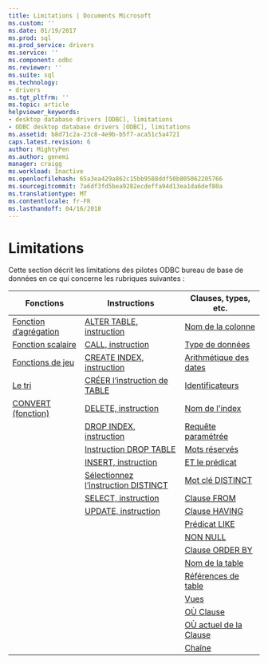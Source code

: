 ```yaml
---
title: Limitations | Documents Microsoft
ms.custom: ''
ms.date: 01/19/2017
ms.prod: sql
ms.prod_service: drivers
ms.service: ''
ms.component: odbc
ms.reviewer: ''
ms.suite: sql
ms.technology:
- drivers
ms.tgt_pltfrm: ''
ms.topic: article
helpviewer_keywords:
- desktop database drivers [ODBC], limitations
- ODBC desktop database drivers [ODBC], limitations
ms.assetid: b8d71c2a-23c8-4e9b-b5f7-aca51c5a4721
caps.latest.revision: 6
author: MightyPen
ms.author: genemi
manager: craigg
ms.workload: Inactive
ms.openlocfilehash: 65a3ea429a862c15bb9588ddf50b805062205766
ms.sourcegitcommit: 7a6df3fd5bea9282ecdeffa94d13ea1da6def80a
ms.translationtype: MT
ms.contentlocale: fr-FR
ms.lasthandoff: 04/16/2018
---
```

# <a name="limitations"></a>Limitations
Cette section décrit les limitations des pilotes ODBC bureau de base de données en ce qui concerne les rubriques suivantes :  
  
|Fonctions|Instructions|Clauses, types, etc.|  
|---------------|----------------|-------------------------------|  
|[Fonction d’agrégation](../../odbc/microsoft/aggregate-function-limitations.md)|[ALTER TABLE, instruction](../../odbc/microsoft/alter-table-statement-limitations.md)|[Nom de la colonne](../../odbc/microsoft/column-name-limitations.md)|  
|[Fonction scalaire](../../odbc/microsoft/scalar-function-limitations.md)|[CALL, instruction](../../odbc/microsoft/call-statement-limitations.md)|[Type de données](../../odbc/microsoft/data-type-limitations.md)|  
|[Fonctions de jeu](../../odbc/microsoft/set-functions-limitations.md)|[CREATE INDEX, instruction](../../odbc/microsoft/create-index-statement-limitations.md)|[Arithmétique des dates](../../odbc/microsoft/date-arithmetic-limitations.md)|  
|[Le tri](../../odbc/microsoft/sorting-limitations.md)|[CRÉER l’instruction de TABLE](../../odbc/microsoft/create-table-statement-limitations.md)|[Identificateurs](../../odbc/microsoft/identifiers-limitations.md)|  
|[CONVERT (fonction)](../../odbc/microsoft/convert-function-limitations.md)|[DELETE, instruction](../../odbc/microsoft/delete-statement-limitations.md)|[Nom de l'index](../../odbc/microsoft/index-name-limitations.md)|  
||[DROP INDEX, instruction](../../odbc/microsoft/drop-index-statement-limitations.md)|[Requête paramétrée](../../odbc/microsoft/parameterized-query-limitations.md)|  
||[Instruction DROP TABLE](../../odbc/microsoft/drop-table-statement-limitations.md)|[Mots réservés](../../odbc/microsoft/reserved-word-limitations.md)|  
||[INSERT, instruction](../../odbc/microsoft/insert-statement-limitations.md)|[ET le prédicat](../../odbc/microsoft/and-predicate-limitations.md)|  
||[Sélectionnez l’instruction DISTINCT](../../odbc/microsoft/select-distinct-limitations.md)|[Mot clé DISTINCT](../../odbc/microsoft/distinct-keyword-limitations.md)|  
||[SELECT, instruction](../../odbc/microsoft/select-statement-limitations.md)|[Clause FROM](../../odbc/microsoft/from-clause-limitations.md)|  
||[UPDATE, instruction](../../odbc/microsoft/update-statement-limitations.md)|[Clause HAVING](../../odbc/microsoft/having-clause-limitations.md)|  
|||[Prédicat LIKE](../../odbc/microsoft/like-predicate-limitations.md)|  
|||[NON NULL](../../odbc/microsoft/not-null-limitations.md)|  
|||[Clause ORDER BY](../../odbc/microsoft/order-by-clause-limitations.md)|  
|||[Nom de la table](../../odbc/microsoft/table-name-limitations.md)|  
|||[Références de table](../../odbc/microsoft/table-references-limitations.md)|  
|||[Vues](../../odbc/microsoft/views-limitations.md)|  
|||[OÙ Clause](../../odbc/microsoft/where-clause-limitations.md)|  
|||[OÙ actuel de la Clause](../../odbc/microsoft/where-current-of-clause-limitations.md)|  
|||[Chaîne](../../odbc/microsoft/string-limitations.md)|
